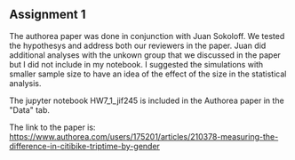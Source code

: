 
## Assignment 1

The authorea paper was done in conjunction with Juan Sokoloff. 
We tested the hypothesys and address both our reviewers in the paper.
Juan did additional analyses with the unkown group that we discussed in the paper but I did not include in my notebook.
I suggested the simulations with smaller sample size to have an idea of the effect of the size in the statistical analysis. 

The jupyter notebook HW7_1_jif245 is included in the Authorea paper in the "Data" tab.

The link to the paper is: 
https://www.authorea.com/users/175201/articles/210378-measuring-the-difference-in-citibike-triptime-by-gender

